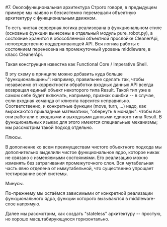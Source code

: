 #7. Околофункциональная архитектура
Строго говоря, в предыдущем примере мы наивно и безсистемно перемешали объектную архитектуру с функциональным движком.

То есть чистая серверная логика реализована в функциональном стиле (основные функции вынесены в отдельный модуль pure_robot.py), а состояние хранится в обособленной объектной прослойке CleanerApi, непосредственно поддерживающей API. Вся логика работы с состоянием перенесена на промежуточный уровень middleware, в класс CleanerApi.

Такая конструкция известна как Functional Core / Imperative Shell.

В эту схему в принципе можно добавить куда больше "функциональщины": например, правильнее сделать так, чтобы независимо от корректности обработки входных данных API всегда возвращал единый объект некоторого типа Result. Такой тип уже в самом себе будет включать, например, признак ошибки -- в случае, если входная команда от клиента парсится неправильно. Соответственно, и конкретные функции (move, turn, ...) надо, как выражаются прикладные математики, "обернуть в монады": чтобы все они работали с входными и выходными данными единого типа Result. В функциональных языках для этого имеются специальные механизмы; мы рассмотрим такой подход отдельно.

Плюсы.

В дополнение ко всем преимуществам чистого объектного подхода мы дополнительно выделили чистое функциональное ядро, которое никак не связано с изменяемыми состояниями. Его реализацию можно изменять без затрагивания промежуточного слоя. Вся мутабельная часть явно отделена от иммутабельной, что существенно упрощает тестирование всей системы.

Минусы.

По-прежнему мы остаёмся зависимыми от конкретной реализации функционального ядра, функции которого вызываются в middleware-слое напрямую.

Далее мы рассмотрим, как создать "stateless" архитектуру -- простую, но хорошо масштабирующуюся горизонтально.

